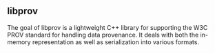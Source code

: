 ## libprov

The goal of libprov is a lightweight C++ library for supporting the W3C PROV
standard for handling data provenance. It deals with both the in-memory
representation as well as serialization into various formats.
